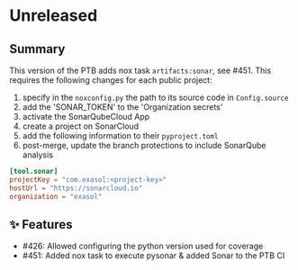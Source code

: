 # Unreleased

## Summary

This version of the PTB adds nox task `artifacts:sonar`, see #451.
This requires the following changes for each public project:
1. specify in the `noxconfig.py` the path to its source code in `Config.source`
2. add the 'SONAR_TOKEN' to the 'Organization secrets' 
3. activate the SonarQubeCloud App
4. create a project on SonarCloud
5. add the following information to their `pyproject.toml`
6. post-merge, update the branch protections to include SonarQube analysis
```toml
[tool.sonar]
projectKey = "com.exasol:<project-key>"
hostUrl = "https://sonarcloud.io"
organization = "exasol"
```

## ✨ Features

* #426: Allowed configuring the python version used for coverage
* #451: Added nox task to execute pysonar & added Sonar to the PTB CI
